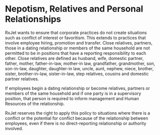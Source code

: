 # Nepotism, Relatives and Personal Relationships

RxJet wants to ensure that corporate practices do not create 
situations such as conflict of interest or favoritism. This extends 
to practices that involve employee hiring, promotion and transfer. Close 
relatives, partners, those in a dating relationship or members of the same 
household are not permitted to be in positions that have a reporting 
responsibility to each other. Close relatives are defined as husband, 
wife, domestic partner, father, mother, father-in-law, mother-in law, 
grandfather, grandmother, son, son-in-law, daughter, daughter-in law, 
uncle, aunt, nephew, niece, brother, sister, brother-in-law, sister-in-law, 
step relatives, cousins and domestic partner relatives. 

If employees begin a dating relationship or become relatives, partners 
or members of the same household and if one party is in a supervisory position, 
that person is required to inform management and Human Resources of the 
relationship. 

RxJet reserves the right to apply this policy to situations where there 
is a conflict or the potential for conflict because of the relationship 
between employees, even if there is no direct-reporting relationship or 
authority involved. 
